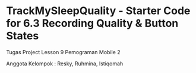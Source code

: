 TrackMySleepQuality - Starter Code for 6.3 Recording Quality & Button States
============================================================================

Tugas Project Lesson 9 Pemograman Mobile 2

Anggota Kelompok : Resky, Ruhmina, Istiqomah
